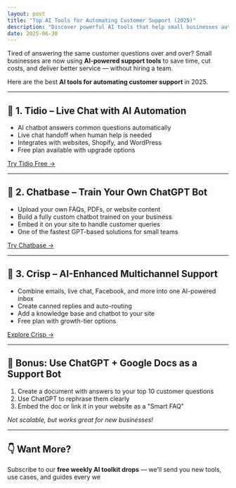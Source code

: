 ```yaml
---
layout: post
title: "Top AI Tools for Automating Customer Support (2025)"
description: "Discover powerful AI tools that help small businesses automate customer support, reduce costs, and improve response times."
date: 2025-06-30
---
```


<p>Tired of answering the same customer questions over and over?  
Small businesses are now using <strong>AI-powered support tools</strong> to save time, cut costs, and deliver better service — without hiring a team.</p>

<p>Here are the best <strong>AI tools for automating customer support</strong> in 2025.</p>

---

<h2>🤖 1. Tidio – Live Chat with AI Automation</h2>

<ul>
  <li>AI chatbot answers common questions automatically</li>
  <li>Live chat handoff when human help is needed</li>
  <li>Integrates with websites, Shopify, and WordPress</li>
  <li>Free plan available with upgrade options</li>
</ul>

<p><a href="https://www.tidio.com" target="_blank">Try Tidio Free →</a></p>

---

<h2>💬 2. Chatbase – Train Your Own ChatGPT Bot</h2>

<ul>
  <li>Upload your own FAQs, PDFs, or website content</li>
  <li>Build a fully custom chatbot trained on your business</li>
  <li>Embed it on your site to handle customer queries</li>
  <li>One of the fastest GPT-based solutions for small teams</li>
</ul>

<p><a href="https://www.chatbase.co" target="_blank">Try Chatbase →</a></p>

---

<h2>🔧 3. Crisp – AI-Enhanced Multichannel Support</h2>

<ul>
  <li>Combine emails, live chat, Facebook, and more into one AI-powered inbox</li>
  <li>Create canned replies and auto-routing</li>
  <li>Add a knowledge base and chatbot to your site</li>
  <li>Free plan with growth-tier options</li>
</ul>

<p><a href="https://crisp.chat" target="_blank">Explore Crisp →</a></p>

---

<h2>🧠 Bonus: Use ChatGPT + Google Docs as a Support Bot</h2>

<ol>
  <li>Create a document with answers to your top 10 customer questions</li>
  <li>Use ChatGPT to rephrase them clearly</li>
  <li>Embed the doc or link it in your website as a "Smart FAQ"</li>
</ol>

<p><em>Not scalable, but works great for new businesses!</em></p>

---

<h2>👇 Want More?</h2>

<p>Subscribe to our <strong>free weekly AI toolkit drops</strong> — we’ll send you new tools, use cases, and guides every we
